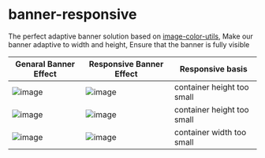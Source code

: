 # banner-responsive
The perfect adaptive banner solution based on [image-color-utils](https://github.com/AwesomeDevin/ImageColorUtils), Make our banner adaptive to width and height, Ensure that the banner is fully visible 


| Genaral Banner Effect | Responsive Banner Effect | Responsive basis
| -------- | ------- | ------- |
|  ![image](https://github.com/user-attachments/assets/f306e5c5-c53f-48d0-9215-85087a5aa14d) | ![image](https://github.com/user-attachments/assets/5675c643-3f0b-4eae-b687-ca2dec5f3597) | container height too small  |
|  ![image](https://github.com/user-attachments/assets/d8c53aa4-0ec8-4919-8c4d-aa725b63dcb5) | ![image](https://github.com/user-attachments/assets/dcd67f5f-6b63-4613-8e0a-e752a8934c6b)| container height too small  |
| ![image](https://github.com/user-attachments/assets/da552562-40d6-4702-bd1e-0cb354bcc1f7) | ![image](https://github.com/user-attachments/assets/10ec6930-158c-4aff-8054-5ea656250a50) |  container width too small |



